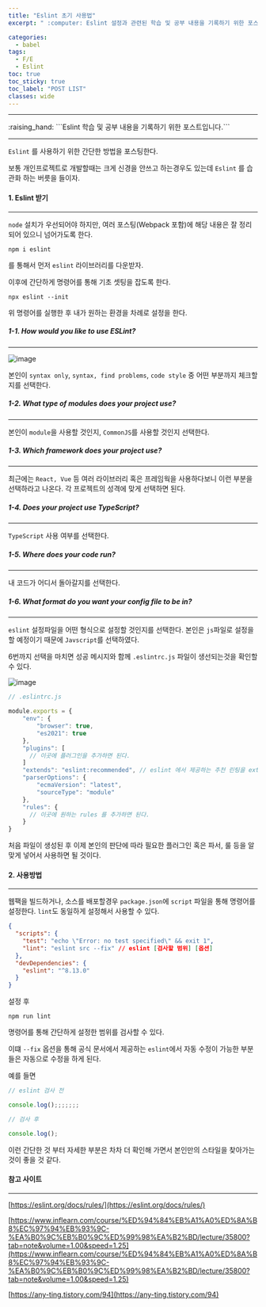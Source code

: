 ```yaml
---
title: "Eslint 초기 사용법"
excerpt: " :computer: Eslint 설정과 관련된 학습 및 공부 내용을 기록하기 위한 포스트입니다."

categories:
  - babel
tags:
  - F/E
  - Eslint
toc: true
toc_sticky: true
toc_label: "POST LIST"
classes: wide
---
```


<hr>
:raising_hand:  ```Eslint 학습 및 공부 내용을 기록하기 위한 포스트입니다.```
<hr>


`Eslint` 를 사용하기 위한 간단한 방법을 포스팅한다.

보통 개인프로젝트로 개발할때는 크게 신경을 안쓰고 하는경우도 있는데 `Eslint` 를 습관화 하는 버릇을 들이자.

#### 1. Eslint 받기
---

`node` 설치가 우선되어야 하지만, 여러 포스팅(Webpack 포함)에 해당 내용은 잘 정리되어 있으니 넘어가도록 한다.

```
npm i eslint
```
를 통해서 먼저 `eslint` 라이브러리를 다운받자.

이후에 간단하게 명령어를 통해 기초 셋팅을 잡도록 한다.

```
npx eslint --init
```

위 명령어를 실행한 후 내가 원하는 환경을 차례로 설정을 한다.

##### 1-1. How would you like to use ESLint? 
---

![image](https://user-images.githubusercontent.com/56063287/163814469-0b48e3bf-29a4-45d5-be0a-ef524a26084b.png)

본인이 `syntax only`, `syntax, find problems`, `code style` 중 어떤 부분까지 체크할 지를 선택한다.

##### 1-2. What type of modules does your project use?
---

본인이 `module`을 사용할 것인지, `CommonJS`를 사용할 것인지 선택한다.


##### 1-3. Which framework does your project use?
---

최근에는 `React, Vue` 등 여러 라이브러리 혹은 프레임웍을 사용하다보니 이런 부분을 선택하라고 나온다.
각 프로젝트의 성격에 맞게 선택하면 된다.

##### 1-4. Does your project use TypeScript? 
---

`TypeScript` 사용 여부를 선택한다.

##### 1-5. Where does your code run? 
---

내 코드가 어디서 돌아갈지를 선택한다.

##### 1-6. What format do you want your config file to be in? 
---

`eslint` 설정파일을 어떤 형식으로 설정할 것인지를 선택한다.
본인은 `js`파일로 설정을 할 예정이기 때문에 `Javscript`를 선택하였다.

6번까지 선택을 마치면 성공 메시지와 함께 `.eslintrc.js` 파일이 생선되는것을 확인할 수 있다.

![image](https://user-images.githubusercontent.com/56063287/163815373-f1d0634a-90b8-4a0c-98e9-f539077f84d9.png)

```js
// .eslintrc.js

module.exports = {
    "env": {
        "browser": true,
        "es2021": true
    },
    "plugins": [
      // 이곳에 플러그인을 추가하면 된다.
    ]
    "extends": "eslint:recommended", // eslint 에서 제공하는 추천 린팅을 extends 하여 사용한다.
    "parserOptions": {
        "ecmaVersion": "latest",
        "sourceType": "module"
    },
    "rules": {
      // 이곳에 원하는 rules 를 추가하면 된다.
    }
}

```

처음 파일이 생성된 후 이제 본인의 판단에 따라 필요한 플러그인 혹은 파서, 룰 등을 알맞게 넣어서 사용하면 될 것이다.

#### 2. 사용방법
---

웹팩을 빌드하거나, 소스를 배포할경우 `package.json`에 `script` 파일을 통해 명령어를 설정한다.
`lint`도 동일하게 설정해서 사용할 수 있다.

```json
{
  "scripts": {
    "test": "echo \"Error: no test specified\" && exit 1",
    "lint": "eslint src --fix" // eslint [검사할 범위] [옵션]
  },
  "devDependencies": {
    "eslint": "^8.13.0"
  }
}
```

설정 후 
```
npm run lint
```
명령어를 통해 간단하게 설정한 범위를 검사할 수 있다.

이떄 `--fix` 옵션을 통해 공식 문서에서 제공하는 `eslint`에서 자동 수정이 가능한 부분들은 자동으로 수정을 하게 된다.

예를 들면

```js
// eslint 검사 전

console.log();;;;;;;

// 검사 후

console.log();

```

이런 간단한 것 부터 자세한 부분은 차차 더 확인해 가면서 본인만의 스타일을 찾아가는것이 좋을 것 같다.

#### 참고 사이트
---

[https://eslint.org/docs/rules/](https://eslint.org/docs/rules/)

[https://www.inflearn.com/course/%ED%94%84%EB%A1%A0%ED%8A%B8%EC%97%94%EB%93%9C-%EA%B0%9C%EB%B0%9C%ED%99%98%EA%B2%BD/lecture/35800?tab=note&volume=1.00&speed=1.25](https://www.inflearn.com/course/%ED%94%84%EB%A1%A0%ED%8A%B8%EC%97%94%EB%93%9C-%EA%B0%9C%EB%B0%9C%ED%99%98%EA%B2%BD/lecture/35800?tab=note&volume=1.00&speed=1.25)

[https://any-ting.tistory.com/94](https://any-ting.tistory.com/94)
